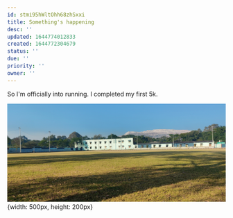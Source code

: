 ```yaml
---
id: stmi95hWltOhh68zhSxxi
title: Something's happening
desc: ''
updated: 1644774012833
created: 1644772304679
status: ''
due: ''
priority: ''
owner: ''
---
```


So I'm officially into running. I completed my first 5k.

![Running Ground](/assets/images/running.jpg){width: 500px, height: 200px}




